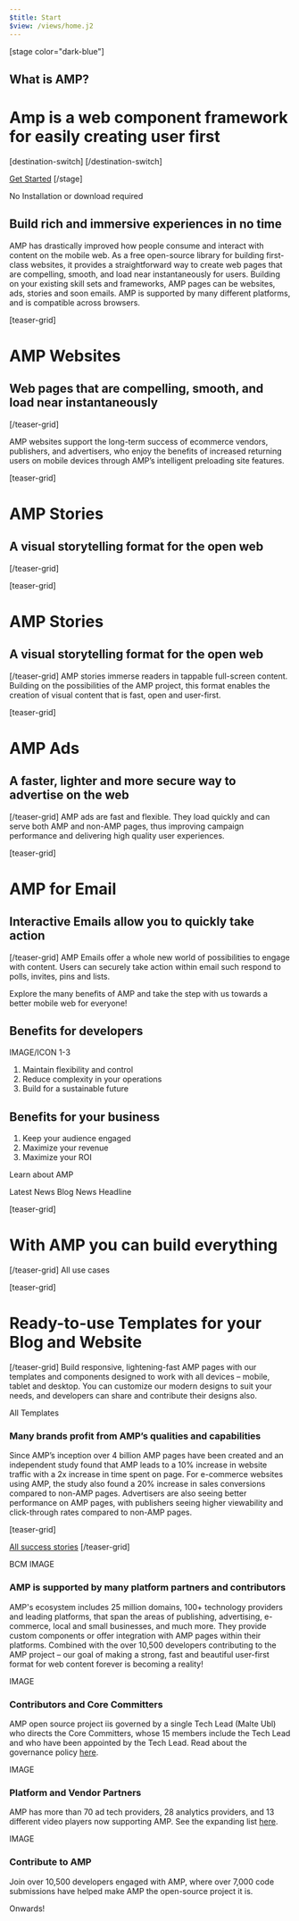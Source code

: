 ```yaml
---
$title: Start
$view: /views/home.j2
---
```


[stage color="dark-blue"]
<amp-img src="/static/img/stage_placeholder.png" height="500" width="450" layout="responsive" />
## What is AMP?
# Amp is a web component framework for easily creating user first
[destination-switch]
[/destination-switch]

[Get Started](/content/amp-dev/documentation/guides-and-tutorials/index.md)
[/stage]

No Installation or download required

## Build rich and immersive experiences in no time
AMP has drastically improved how people consume and interact with content on the mobile web. As a free open-source library for building first-class websites, it provides a straightforward way to create web pages that are compelling, smooth, and load near instantaneously for users. Building on your existing skill sets and frameworks, AMP pages can be websites, ads, stories and soon emails. AMP is supported by many different platforms, and is compatible across browsers.


[teaser-grid]
# AMP Websites
## Web pages that are compelling, smooth, and load near instantaneously
[](/content/amp-dev/documentation/components/a/amp-accordion.md)
[](/content/amp-dev/documentation/components/a/amp-accordion.md)
[](/content/amp-dev/documentation/components/a/amp-accordion.md)
[](/content/amp-dev/documentation/components/a/amp-accordion.md)
[/teaser-grid]

AMP websites support the long-term success of ecommerce vendors, publishers, and advertisers, who enjoy the benefits of increased returning users on mobile devices through AMP’s intelligent preloading site features.

[teaser-grid]
# AMP Stories
## A visual storytelling format for the open web
[](/content/amp-dev/documentation/components/a/amp-accordion.md)
[](/content/amp-dev/documentation/components/a/amp-accordion.md)
[](/content/amp-dev/documentation/components/a/amp-accordion.md)
[](/content/amp-dev/documentation/components/a/amp-accordion.md)
[/teaser-grid]

[teaser-grid]
# AMP Stories
## A visual storytelling format for the open web
[](/content/amp-dev/documentation/components/a/amp-accordion.md)
[](/content/amp-dev/documentation/components/a/amp-accordion.md)
[](/content/amp-dev/documentation/components/a/amp-accordion.md)
[](/content/amp-dev/documentation/components/a/amp-accordion.md)
[/teaser-grid]
AMP stories immerse readers in tappable full-screen content. Building on the possibilities of the AMP project, this format enables the creation of visual content that is fast, open and user-first.

[teaser-grid]
# AMP Ads
## A faster, lighter and more secure way to advertise on the web
[](/content/amp-dev/documentation/components/a/amp-accordion.md)
[](/content/amp-dev/documentation/components/a/amp-accordion.md)
[](/content/amp-dev/documentation/components/a/amp-accordion.md)
[](/content/amp-dev/documentation/components/a/amp-accordion.md)
[/teaser-grid]
AMP ads are fast and flexible. They load quickly and can serve both AMP and non-AMP pages, thus improving campaign performance and delivering high quality user experiences.

[teaser-grid]
# AMP for Email
## Interactive Emails allow you to quickly take action
[](/content/amp-dev/documentation/components/a/amp-accordion.md)
[](/content/amp-dev/documentation/components/a/amp-accordion.md)
[](/content/amp-dev/documentation/components/a/amp-accordion.md)
[](/content/amp-dev/documentation/components/a/amp-accordion.md)
[/teaser-grid]
AMP Emails offer a whole new world of possibilities to engage with content. Users can securely take action within email such respond to polls, invites, pins and lists.


Explore the many benefits of AMP and take the step with us towards a better mobile web for everyone!


## Benefits for developers
IMAGE/ICON 1-3

1. Maintain flexibility and control
2. Reduce complexity in your operations
3. Build for a sustainable future

## Benefits for your business
1. Keep your audience engaged
2. Maximize your revenue
3. Maximize your ROI


Learn about AMP


Latest News
Blog News Headline

[teaser-grid]
# With AMP you can build everything
[](/content/amp-dev/documentation/components/a/amp-accordion.md)
[](/content/amp-dev/documentation/components/a/amp-accordion.md)
[](/content/amp-dev/documentation/components/a/amp-accordion.md)
[](/content/amp-dev/documentation/components/a/amp-accordion.md)
[/teaser-grid]
All use cases

[teaser-grid]
# Ready-to-use Templates for your Blog and Website
[](/content/amp-dev/documentation/components/a/amp-accordion.md)
[](/content/amp-dev/documentation/components/a/amp-accordion.md)
[](/content/amp-dev/documentation/components/a/amp-accordion.md)
[](/content/amp-dev/documentation/components/a/amp-accordion.md)
[/teaser-grid]
Build responsive, lightening-fast AMP pages with our templates and components designed to work with all devices – mobile, tablet and desktop. You can customize our modern designs to suit your needs, and developers can share and contribute their designs also.

All Templates

### Many brands profit from AMP’s qualities and capabilities
Since AMP’s inception over 4 billion AMP pages have been created and an independent study found that AMP leads to a 10% increase in website traffic with a 2x increase in time spent on page. For e-commerce websites using AMP, the study also found a 20% increase in sales conversions compared to non-AMP pages. Advertisers are also seeing better performance on AMP pages, with publishers seeing higher viewability and click-through rates compared to non-AMP pages.

[teaser-grid]
[](content/shared/fill-ins/success-story.md)
[](content/shared/fill-ins/success-story-2.md)
[](content/shared/fill-ins/success-story.md)

[All success stories](#)
[/teaser-grid]

BCM IMAGE

### AMP is supported by many platform partners and contributors
AMP's ecosystem includes 25 million domains, 100+ technology providers and leading platforms, that span the areas of publishing, advertising, e-commerce, local and small businesses, and much more.
They provide custom components or offer integration with AMP pages within their platforms. Combined with the over 10,500 developers contributing to the AMP project – our goal of making a strong, fast and beautiful user-first format for web content forever is becoming a reality!

IMAGE

### Contributors and Core Committers
AMP open source project iis governed by a single Tech Lead (Malte Ubl) who directs the Core Committers, whose 15 members include the Tech Lead and who have been appointed by the Tech Lead. Read about the governance policy [here](link).

IMAGE

### Platform and Vendor Partners
AMP has more than 70 ad tech providers, 28 analytics providers, and 13 different video players now supporting AMP. See the expanding list [here](link).

IMAGE

### Contribute to AMP
Join over 10,500 developers engaged with AMP, where over 7,000 code submissions have helped make AMP the open-source project it is.

Onwards!
